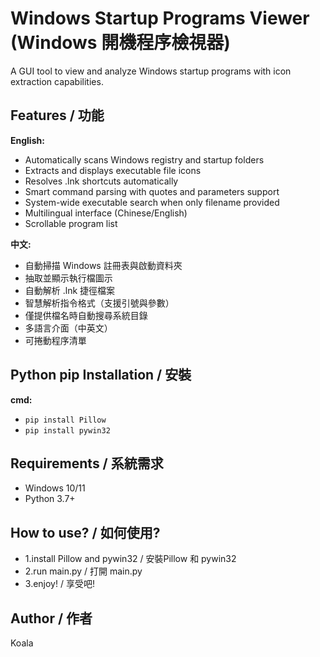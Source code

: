 # Windows Startup Programs Viewer (Windows 開機程序檢視器)

A GUI tool to view and analyze Windows startup programs with icon extraction capabilities.

## Features / 功能

**English:**
- Automatically scans Windows registry and startup folders
- Extracts and displays executable file icons
- Resolves .lnk shortcuts automatically  
- Smart command parsing with quotes and parameters support
- System-wide executable search when only filename provided
- Multilingual interface (Chinese/English)
- Scrollable program list

**中文:**
- 自動掃描 Windows 註冊表與啟動資料夾
- 抽取並顯示執行檔圖示
- 自動解析 .lnk 捷徑檔案
- 智慧解析指令格式（支援引號與參數）
- 僅提供檔名時自動搜尋系統目錄
- 多語言介面（中英文）
- 可捲動程序清單
## Python pip Installation / 安裝
   **cmd:**
   - `pip install Pillow`
   - `pip install pywin32`
## Requirements / 系統需求

- Windows 10/11
- Python 3.7+
## How to use? / 如何使用?
- 1.install Pillow and pywin32 / 安裝Pillow 和 pywin32
- 2.run  main.py / 打開 main.py
- 3.enjoy! / 享受吧!

## Author / 作者

Koala
